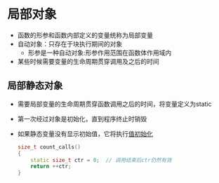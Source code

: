 # 局部对象

- 函数的形参和函数内部定义的变量统称为局部变量
- 自动对象：只存在于块执行期间的对象
  - 形参是一种自动对象:形参作用范围在函数体作用域内
- 某些时候需要变量的生命周期贯穿调用及之后的时间

## 局部静态对象

- 需要局部变量的生命周期贯穿函数调用之后的时间，将变量定义为static
- 第一次经过对象是初始化，直到程序终止时销毁
- 如果静态变量没有显示初始值，它将执行[值初始化](c++初始化.md)

  ```c++
  size_t count_calls()
  {
      static size_t ctr = 0;  // 调用结束后ctr仍然有效
      return ++ctr;
  }
  ```
